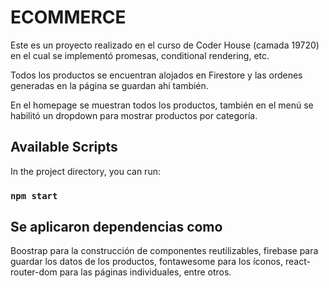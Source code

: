 # ECOMMERCE

Este es un proyecto realizado en el curso de Coder House (camada 19720) en el cual
se implementó promesas, conditional rendering, etc.

Todos los productos se encuentran alojados en Firestore y las ordenes generadas en la página
se guardan ahí también.

En el homepage se muestran todos los productos, también en el menú se habilitó un dropdown para
mostrar productos por categoría.

## Available Scripts

In the project directory, you can run:

### `npm start`

## Se aplicaron dependencias como

Boostrap para la construcción de componentes reutilizables, firebase para guardar los datos de los
productos, fontawesome para los íconos, react-router-dom para las páginas individuales, entre otros.
